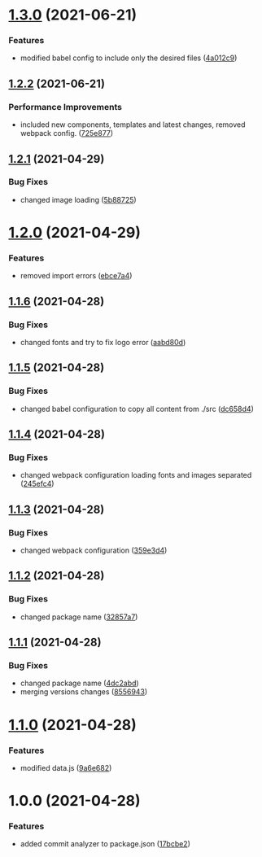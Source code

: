# [1.3.0](https://github.com/Manuel-Aullo/ui-components-st-design-system/compare/v1.2.2...v1.3.0) (2021-06-21)


### Features

* modified babel config to include only the desired files ([4a012c9](https://github.com/Manuel-Aullo/ui-components-st-design-system/commit/4a012c989874b98795cecdbfcf8dcb3905a26026))

## [1.2.2](https://github.com/Manuel-Aullo/ui-components-st-design-system/compare/v1.2.1...v1.2.2) (2021-06-21)


### Performance Improvements

* included new components, templates and latest changes, removed webpack config. ([725e877](https://github.com/Manuel-Aullo/ui-components-st-design-system/commit/725e87797d131fbc26fa7b42170c9c34c1816083))

## [1.2.1](https://github.com/Manuel-Aullo/ui-components-st-design-system/compare/v1.2.0...v1.2.1) (2021-04-29)


### Bug Fixes

* changed image loading ([5b88725](https://github.com/Manuel-Aullo/ui-components-st-design-system/commit/5b8872513e50c5f717896097510be2029dbf4d97))

# [1.2.0](https://github.com/Manuel-Aullo/ui-components-st-design-system/compare/v1.1.6...v1.2.0) (2021-04-29)


### Features

* removed import errors ([ebce7a4](https://github.com/Manuel-Aullo/ui-components-st-design-system/commit/ebce7a422ebc58de8b32bbe431f3e74563ff317b))

## [1.1.6](https://github.com/Manuel-Aullo/ui-components-st-design-system/compare/v1.1.5...v1.1.6) (2021-04-28)


### Bug Fixes

* changed fonts and try to fix logo error ([aabd80d](https://github.com/Manuel-Aullo/ui-components-st-design-system/commit/aabd80df650154fc178896fd61a53e1c8d125d0b))

## [1.1.5](https://github.com/Manuel-Aullo/ui-components-st-design-system/compare/v1.1.4...v1.1.5) (2021-04-28)


### Bug Fixes

* changed babel configuration to copy all content from ./src ([dc658d4](https://github.com/Manuel-Aullo/ui-components-st-design-system/commit/dc658d45963c09e7f8fa624f4e438c77c0ce73ff))

## [1.1.4](https://github.com/Manuel-Aullo/ui-components-st-design-system/compare/v1.1.3...v1.1.4) (2021-04-28)


### Bug Fixes

* changed webpack configuration loading fonts and images separated ([245efc4](https://github.com/Manuel-Aullo/ui-components-st-design-system/commit/245efc442a6dcde08164ce4c1582baf8bfd2b88c))

## [1.1.3](https://github.com/Manuel-Aullo/ui-components-st-design-system/compare/v1.1.2...v1.1.3) (2021-04-28)


### Bug Fixes

* changed webpack configuration ([359e3d4](https://github.com/Manuel-Aullo/ui-components-st-design-system/commit/359e3d465ec422bc466027e7c535414732af3306))

## [1.1.2](https://github.com/Manuel-Aullo/ui-components-st-design-system/compare/v1.1.1...v1.1.2) (2021-04-28)


### Bug Fixes

* changed package name ([32857a7](https://github.com/Manuel-Aullo/ui-components-st-design-system/commit/32857a7d8f87807e501ba097b23001c320bfcd2c))

## [1.1.1](https://github.com/Manuel-Aullo/ui-components-st-design-system/compare/v1.1.0...v1.1.1) (2021-04-28)


### Bug Fixes

* changed package name ([4dc2abd](https://github.com/Manuel-Aullo/ui-components-st-design-system/commit/4dc2abdccd9083280c8fab7d8cbf12f10d05737c))
* merging versions changes ([8556943](https://github.com/Manuel-Aullo/ui-components-st-design-system/commit/855694332962dcb543bcfe32685e8cfea0c7769c))

# [1.1.0](https://github.com/Manuel-Aullo/ui-components-st-design-system/compare/v1.0.0...v1.1.0) (2021-04-28)


### Features

* modified data.js ([9a6e682](https://github.com/Manuel-Aullo/ui-components-st-design-system/commit/9a6e682ca190358b2c13d7da8a3afff84ec2d240))

# 1.0.0 (2021-04-28)


### Features

* added commit analyzer to package.json ([17bcbe2](https://github.com/Manuel-Aullo/ui-components-st-design-system/commit/17bcbe288ae3b5683e9d0f77a7da79507dfe5e80))
